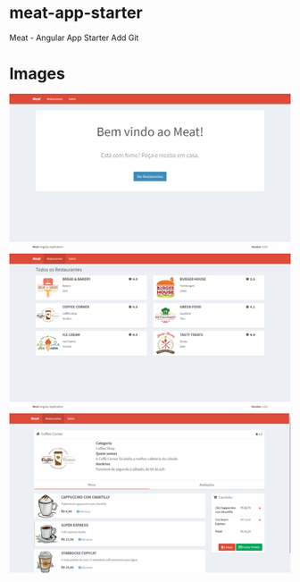 # meat-app-starter
Meat - Angular App Starter
Add Git


# Images
![](src/assets/img/ImageApp/img1.png)
![](src/assets/img/ImageApp/img2.png)
![](src/assets/img/ImageApp/img3.png)
